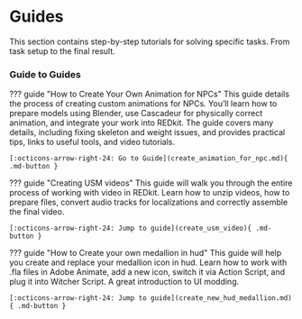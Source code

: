 # Guides

This section contains step-by-step tutorials for solving specific tasks. 
From task setup to the final result.

### Guide to Guides 


??? guide "How to Create Your Own Animation for NPCs"
    This guide details the process of creating custom animations for NPCs. 
    You’ll learn how to prepare models using Blender, 
    use Cascadeur for physically correct animation, and integrate your work into REDkit. 
    The guide covers many details, including fixing skeleton and weight issues, 
    and provides practical tips, links to useful tools, and video tutorials.

    [:octicons-arrow-right-24: Go to Guide](create_animation_for_npc.md){ .md-button }

??? guide "Creating USM videos"
    This guide will walk you through the entire process of working with video in REDkit.
    Learn how to unzip videos, how to prepare files, convert audio tracks for localizations and correctly assemble the final video.

    [:octicons-arrow-right-24: Jump to guide](create_usm_video){ .md-button }

??? guide "How to Create your own medallion in hud"
    This guide will help you create and replace your medallion icon in hud. 
    Learn how to work with .fla files in Adobe Animate, add a new icon, 
    switch it via Action Script, and plug it into Witcher Script. 
    A great introduction to UI modding.

    [:octicons-arrow-right-24: Jump to guide](create_new_hud_medallion.md){ .md-button }